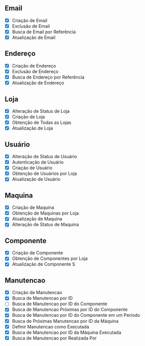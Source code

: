 ## Email
- [x] Criação de Email
- [x] Exclusão de Email
- [x] Busca de Email por Referência
- [x] Atualização de Email

## Endereço
- [x] Criação de Endereço
- [x] Exclusão de Endereço
- [x] Busca de Endereço por Referência
- [x] Atualização de Endereço

## Loja
- [x] Alteração de Status de Loja
- [x] Criação de Loja
- [x] Obtenção de Todas as Lojas
- [x] Atualização de Loja

## Usuário
- [x] Alteração de Status de Usuário
- [x] Autenticação de Usuário
- [x] Criação de Usuário
- [x] Obtenção de Usuários por Loja
- [x] Atualização de Usuário

## Maquina
- [X] Criação de Maquina
- [X] Obtenção de Maquinas por Loja
- [X] Atualização de Maquina
- [X] Alteração de Status de Maquina

## Componente
- [X] Criação de Componente
- [X] Obtenção de Componentes por Loja
- [X] Atualização de Componente
S
## Manutencao
- [x] Criação de Manutencao
- [X] Busca de Manutencao por ID
- [ ] Busca de Manutencao por ID do Componente
- [X] Busca de Manutencao Próximas por ID do Componente
- [X] Busca de Manutencao por ID do Componente em um Período
- [X] Busca de Próximas Manutencao por ID da Máquina
- [X] Definir Manutencao como Executada
- [X] Busca de Manutencao por ID da Máquina Executada
- [X] Busca de Manutencao por Realizada Por
